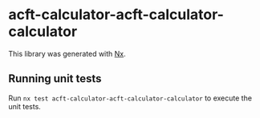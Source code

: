 # acft-calculator-acft-calculator-calculator

This library was generated with [Nx](https://nx.dev).

## Running unit tests

Run `nx test acft-calculator-acft-calculator-calculator` to execute the unit tests.
